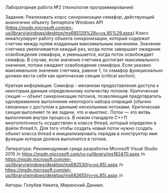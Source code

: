 Лабораторная работа №2 (технология программирования)

Задание:
Реализовать класс синхронизации семафор, действующий аналогично объекту Semaphore Windows API (https://msdn.microsoft.com/en-us/library/windows/desktop/ms685129%28v=vs.85%29.aspx).Класс инкапсулирует работу объекта синхронизации, который содержит счетчик между нулем изаданным максимальным значением. Значение счетчика увеличивается каждый раз, когда поток завершает ожидание освобождения семафора, и уменьшается, когда поток освобождает семафор. В случае, если значение счетчика достигает максимального значения, потоки ожидают освобождение семафора. Если указано максимальное значение счетчика, равное 1, то семафор функционально должен вести себя как критическая секция (critical section).

Краткая информация:
Симофор - механизм предоставления доступа к некоторым данным определенному количеству потоков.
Критическая секция — объект синхронизации потоков, позволяющий предотвратить одновременное выполнение некоторого набора операций (обычно связанных с доступом к данным) несколькими потоками. Критическая секция выполняет те же задачи, что и мьютекс.
Поток — это ветвь выполнения внутри процесса.
В новом стандарте C++11 многопоточность осуществлен в классе thread, который определен в файле thread.h. Для того чтобы создать новый поток нужно создать объект класса thread и инициализировать передав в конструктор имя функции которая должна выполнятся в потоке. 



Литература:
Рекомендуемая среда разработки Microsoft Visual Studio 2015 /n
https://msdn.microsoft.com/ru-ru/library/ms182470.aspx  /n
https://msdn.microsoft.com/en-us/library/windows/desktop/ms682530(v=vs.85).aspx /n
https://msdn.microsoft.com/en-us/library/windows/desktop/ms682655(v=vs.85).aspx /n

 Авторы: Голубев Никита, Миренский Даниил.
